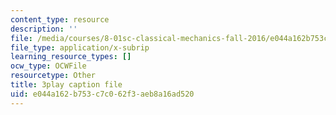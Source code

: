 ```yaml
---
content_type: resource
description: ''
file: /media/courses/8-01sc-classical-mechanics-fall-2016/e044a162b753c7c062f3aeb8a16ad520_UPnqIKBAMaQ.srt
file_type: application/x-subrip
learning_resource_types: []
ocw_type: OCWFile
resourcetype: Other
title: 3play caption file
uid: e044a162-b753-c7c0-62f3-aeb8a16ad520
---
```

